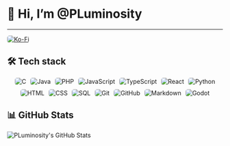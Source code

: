 # 👋 Hi, I’m @PLuminosity
---
<a href="https://ko-fi.com/luminositylive" target="_blank">
  <img src="https://img.shields.io/badge/Support%20me%20on-Ko--Fi-F16061?style=for-the-badge&logo=kofi&logoColor=white" alt="Ko-Fi" style="border-radius: 5px;">
</a>

## 🛠 Tech stack
<div style="display: flex; justify-content: center; gap: 10px; flex-wrap: wrap;">
  <img src="https://img.shields.io/badge/C-000000?style=for-the-badge&logo=c&logoColor=white" alt="C" style="border-radius: 5px;">
  <img src="https://img.shields.io/badge/Java-007396?style=for-the-badge&logo=java&logoColor=white" alt="Java" style="border-radius: 5px;">
  <img src="https://img.shields.io/badge/PHP-777BB4?style=for-the-badge&logo=php&logoColor=white" alt="PHP" style="border-radius: 5px;">
  <img src="https://img.shields.io/badge/JavaScript-F7DF1E?style=for-the-badge&logo=javascript&logoColor=black" alt="JavaScript" style="border-radius: 5px;">
  <img src="https://img.shields.io/badge/TypeScript-3178C6?style=for-the-badge&logo=typescript&logoColor=white" alt="TypeScript" style="border-radius: 5px;">
  <img src="https://img.shields.io/badge/React-20232A?style=for-the-badge&logo=react&logoColor=61DAFB" alt="React" style="border-radius: 5px;">
  <img src="https://img.shields.io/badge/Python-3776AB?style=for-the-badge&logo=python&logoColor=white" alt="Python" style="border-radius: 5px;">
  <img src="https://img.shields.io/badge/HTML-E34F26?style=for-the-badge&logo=html5&logoColor=white" alt="HTML" style="border-radius: 5px;">
  <img src="https://img.shields.io/badge/CSS-1572B6?style=for-the-badge&logo=css3&logoColor=white" alt="CSS" style="border-radius: 5px;">
  <img src="https://img.shields.io/badge/SQL-4479A1?style=for-the-badge&logo=sql&logoColor=white" alt="SQL" style="border-radius: 5px;">
  <img src="https://img.shields.io/badge/Git-F05032?style=for-the-badge&logo=git&logoColor=white" alt="Git" style="border-radius: 5px;">
  <img src="https://img.shields.io/badge/GitHub-181717?style=for-the-badge&logo=github&logoColor=white" alt="GitHub" style="border-radius: 5px;">
  <img src="https://img.shields.io/badge/Markdown-000000?style=for-the-badge&logo=markdown&logoColor=white" alt="Markdown" style="border-radius: 5px;">
  <img src="https://img.shields.io/badge/Godot-358F5B?style=for-the-badge&logo=godotengine&logoColor=white" alt="Godot" style="border-radius: 5px;">
</div>

## 📊 GitHub Stats
![PLuminosity's GitHub Stats](https://github-readme-stats.vercel.app/api?username=PLuminosity&show_icons=true&theme=radical)

